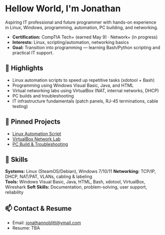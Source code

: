 # Hellow World, I'm Jonathan
Aspiring IT professional and future programmer with hands-on experience in Linux, Windows, programming, automation, PC building, and networking.

- **Certification:** CompTIA Tech+ (earned May 9) · Network+ (in progress)
- **Interests:** Linux, scripting/automation, networking basics
- **Goal:** Transition into programming — learning Bash/Python scripting and practical IT support.

## 💼 Highlights
- Linux automation scripts to speed up repetitive tasks (xdotool + Bash)
- Programming using Windows Visual Basic, Java, and HTML
- Virtual networking labs using VirtualBox (NAT, internal networks, DHCP)
- PC builds and troubleshooting 
- IT infrastructure fundamentals (patch panels, RJ-45 terminations, cable testing)

## 📌 Pinned Projects
- [Linux Automation Script](https://github.com/Noblitt-JC-936/automation-script-linux)
- [VirtualBox Network Lab](https://github.com/Noblitt-JC-936/virtualbox-network-lab)
- [PC Build & Troubleshooting](https://github.com/Noblitt-JC-936/msi-pc-build)

## 🧠 Skills
**Systems:** Linux (SteamOS/Debian), Windows 7/10/11
**Networking:** TCP/IP, DHCP, NAT/PAT, VLANs, cabling & labeling  
**Tools:** Windows Visual Basic, Java, HTML, Bash, xdotool, VirtualBox, Wireshark
**Soft Skills:** Documentation, problem-solving, user support, reliability

## 📫 Contact & Resume
- Email: jonathannoblitt@ymail.com
- Resume: TBA

